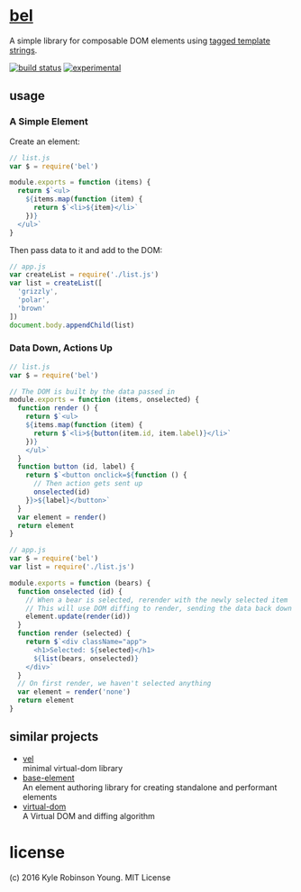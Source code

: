 # [bel](https://en.wikipedia.org/wiki/Bel_(mythology))

A simple library for composable DOM elements using [tagged template strings](https://developer.mozilla.org/en-US/docs/Web/JavaScript/Reference/Template_literals).

[![build status](https://secure.travis-ci.org/shama/bel.svg)](https://travis-ci.org/shama/bel)
[![experimental](http://hughsk.github.io/stability-badges/dist/experimental.svg)](http://github.com/hughsk/stability-badges)

## usage

### A Simple Element

Create an element:

```js
// list.js
var $ = require('bel')

module.exports = function (items) {
  return $`<ul>
    ${items.map(function (item) {
      return $`<li>${item}</li>`
    })}
  </ul>`
}
```

Then pass data to it and add to the DOM:

```js
// app.js
var createList = require('./list.js')
var list = createList([
  'grizzly',
  'polar',
  'brown'
])
document.body.appendChild(list)
```

### Data Down, Actions Up

```js
// list.js
var $ = require('bel')

// The DOM is built by the data passed in
module.exports = function (items, onselected) {
  function render () {
    return $`<ul>
    ${items.map(function (item) {
      return $`<li>${button(item.id, item.label)}</li>`
    })}
    </ul>`
  }
  function button (id, label) {
    return $`<button onclick=${function () {
      // Then action gets sent up
      onselected(id)
    }}>${label}</button>`
  }
  var element = render()
  return element
}
```

```js
// app.js
var $ = require('bel')
var list = require('./list.js')

module.exports = function (bears) {
  function onselected (id) {
    // When a bear is selected, rerender with the newly selected item
    // This will use DOM diffing to render, sending the data back down again
    element.update(render(id))
  }
  function render (selected) {
    return $`<div className="app">
      <h1>Selected: ${selected}</h1>
      ${list(bears, onselected)}
    </div>`
  }
  // On first render, we haven't selected anything
  var element = render('none')
  return element
}
```

## similar projects

* [vel](https://github.com/yoshuawuyts/vel)  
  minimal virtual-dom library
* [base-element](https://github.com/shama/base-element)  
  An element authoring library for creating standalone and performant elements
* [virtual-dom](https://github.com/Matt-Esch/virtual-dom)  
  A Virtual DOM and diffing algorithm

# license
(c) 2016 Kyle Robinson Young. MIT License
